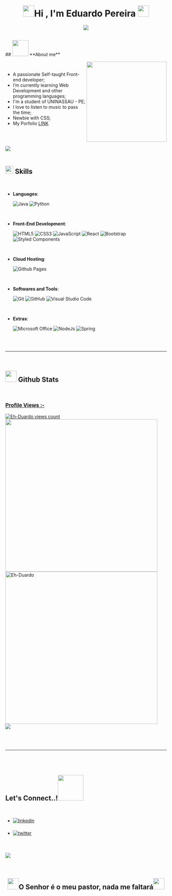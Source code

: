 <h1 align="center"><img src="https://i.giphy.com/media/l46CxDIh6HDiH9ndm/giphy.webp" width="35"><b>Hi , I'm Eduardo Pereira </b><img src="https://media.giphy.com/media/hvRJCLFzcasrR4ia7z/giphy.gif" width="35"></h1>


<p align="center">
  <a href="https://github.com/DenverCoder1/readme-typing-svg"><img src="https://readme-typing-svg.herokuapp.com?font=Time+New+Roman&color=cyan&size=25&center=true&vCenter=true&width=600&height=100&lines=A+Paz+Esteja+Convosco!..&hearts;++;Self-taught+Cyber-Security,;Information+Systems+Student,;Web+Developer+Junior,;Active+Learner/Researcher,;Love+to+learn+new+stuffs..<3"></a>
</p>

<br>
## <picture><img src = "https://github.com/Eh-Duardo/Eh-Duardo/blob/main/assets/gifs/about_me.gif" width = 50px></picture> **About me**

<picture> <img align="right" src="https://github.com/Eh-Duardo/Eh-Duardo/blob/main/assets/gifs/Right_Side.gif" width = 250px></picture>

<br>

- A passionate Self-taught Front-end developer;
- I’m currently learning Web Development and other programming languages;
- I'm a student of UNINASSAU - PE;
- I love to listen to music to pass the time;
- Newbie with CSS;
- My Porfolio <a href="https://eh-duardo.github.io/portfolio-edu/" target="_blank"> LINK</a>

<br><br>

<img src="https://user-images.githubusercontent.com/73097560/115834477-dbab4500-a447-11eb-908a-139a6edaec5c.gif"><br><br>

## <img src="https://media2.giphy.com/media/QssGEmpkyEOhBCb7e1/giphy.gif?cid=ecf05e47a0n3gi1bfqntqmob8g9aid1oyj2wr3ds3mg700bl&rid=giphy.gif" width ="25"><b> Skills</b>
<br>

<p align="center">

- **Languages**:

    ![Java](https://img.shields.io/badge/Java-ED8B00?style=for-the-badge&logo=java&logoColor=white)
    ![Python](https://img.shields.io/badge/Python-14354C?style=for-the-badge&logo=python&logoColor=white)

<br>   

- **Front-End Development**:

   ![HTML5](https://img.shields.io/badge/HTML5%20-%23E34F26.svg?style=for-the-badge&logo=html5&logoColor=white)
   ![CSS3](https://img.shields.io/badge/CSS%20-%231572B6.svg?style=for-the-badge&logo=css3&logoColor=white)
   ![JavaScript](https://img.shields.io/badge/JavaScript%20-%23F7DF1E.svg?style=for-the-badge&logo=javascript&logoColor=black)
   ![React](https://img.shields.io/badge/C++%20-%2300599C.svg?style=for-the-badge&logo=c%2B%2B&logoColor=white)
   ![Bootstrap](https://img.shields.io/badge/Bootstrap-563D7C?style=for-the-badge&logo=bootstrap&logoColor=white)
   ![Styled Components](https://img.shields.io/badge/styled--components-DB7093?style=for-the-badge&logo=styled-components&logoColor=white)

<br>

- **Cloud Hosting**:

    ![Github Pages](https://img.shields.io/badge/GitHub%20Pages-%23327FC7.svg?style=for-the-badge&logo=github&logoColor=white)

<br>

- **Softwares and Tools**:

    ![Git](https://img.shields.io/badge/git-%23F05033.svg?style=for-the-badge&logo=git&logoColor=white)
    ![GitHub](https://img.shields.io/badge/github-%23121011.svg?style=for-the-badge&logo=github&logoColor=white)
    ![Visual Studio Code](https://img.shields.io/badge/Visual%20Studio%20Code-0078d7.svg?style=for-the-badge&logo=visual-studio-code&logoColor=white)


<br>

- **Extras**:

    ![Microsoft Office](https://img.shields.io/badge/Microsoft_Office-D83B01?style=for-the-badge&logo=microsoft-office&logoColor=white)
    ![NodeJs](https://img.shields.io/badge/Node.js-43853D?style=for-the-badge&logo=node.js&logoColor=white)
    ![Spring](https://img.shields.io/badge/Spring-6DB33F?style=for-the-badge&logo=spring&logoColor=white)


</p>

<br>
<br>

-----

<br>


## <img src="https://media.giphy.com/media/iY8CRBdQXODJSCERIr/giphy.gif" width="35"><b> Github Stats </b>
<br>

<div align="left">

<a href="https://github.com/Eh-Duardo/">
    <p align="left"> <h3>Profile Views :-</h3> 
    <img src="https://komarev.com/ghpvc/?username=Eh-Duardo&label=Profile%20views&color=0e75b6&style=flat" alt="Eh-Duardo views count">
    <br> 
    <img src="https://github-readme-stats.vercel.app/api?username=Eh-Duardo&include_all_commits=true&count_private=true&show_icons=true&line_height=20&title_color=7A7ADB&icon_color=2234AE&text_color=D3D3D3&bg_color=0,000000,130F40" width="475"/>
    <br>
    <img src="https://github-readme-stats.vercel.app/api/top-langs?username=Eh-Duardo&show_icons=true&locale=en&layout=compact&line_height=20&title_color=7A7ADB&icon_color=2234AE&text_color=D3D3D3&bg_color=0,000000,130F40" width="475"  alt="Eh-Duardo"/>
    <br>
    <img src="https://github-profile-trophy.vercel.app/?username=eh-duardo&theme=algolia">
</a>

</div>

<br>
<br>

<br>

-----

<br>
<br>

## <b> Let's Connect..!</b><img src="https://github.com/Eh-Duardo/Eh-Duardo/blob/main/assets/gifs/handshake.gif" width ="80">
<br>
<div align='left'>

<ul>

<li>
<a href="https://linkedin.com/in/edupe" target="_blank">
<img src="https://img.shields.io/badge/linkedin:  Eh Duardo-%2300acee.svg?color=405DE6&style=for-the-badge&logo=linkedin&logoColor=white" alt=linkedin style="margin-bottom: 5px;"/>
</a>
</li>

<br>

<li>
<a href="https://instagram.com/Duardohm" target="_blank">
<img src="https://img.shields.io/badge/Instagram:%20Duardohm-E4405F?style=for-the-badge&logo=instagram&logoColor=white" alt=twitter style="margin-bottom: 5px;"/>
</a>
</li>

<br>

</ul>
</div>

<br>
<img src="https://user-images.githubusercontent.com/73097560/115834477-dbab4500-a447-11eb-908a-139a6edaec5c.gif">
<br>
<br>
<br>

<div align='center'>

## <img src="https://i.giphy.com/media/l46CxDIh6HDiH9ndm/giphy.webp" width="35"><b>O Senhor é o meu pastor, nada me faltará</b><img src="https://i.giphy.com/media/l46CxDIh6HDiH9ndm/giphy.webp" width="35">

</div>
<br>